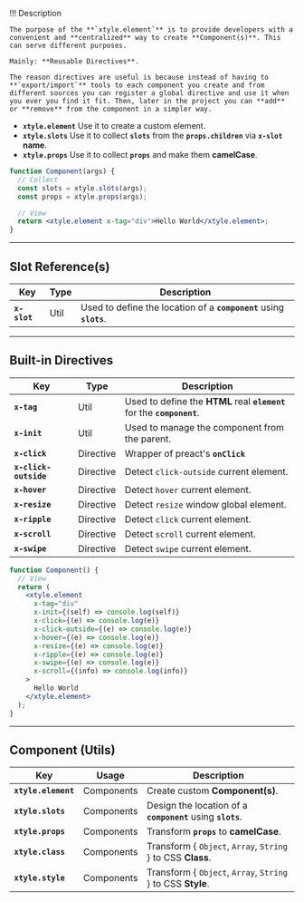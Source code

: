 !!! Description

    The purpose of the **`xtyle.element`** is to provide developers with a convenient and **centralized** way to create **Component(s)**. This  can serve different purposes.

    Mainly: **Reusable Directives**.

    The reason directives are useful is because instead of having to **`export/import`** tools to each component you create and from different sources you can register a global directive and use it when you ever you find it fit. Then, later in the project you can **add** or **remove** from the component in a simpler way.

- **`xtyle.element`** Use it to create a custom element.
- **`xtyle.slots`** Use it to collect **`slots`** from the **`props.children`** via **`x-slot`** **name**.
- **`xtyle.props`** Use it to collect **`props`** and make them **camelCase**.

```jsx
function Component(args) {
  // Collect
  const slots = xtyle.slots(args);
  const props = xtyle.props(args);

  // View
  return <xtyle.element x-tag="div">Hello World</xtyle.element>;
}
```

---

## **Slot** Reference(s)

| Key          | Type | Description                                                         |
| ------------ | ---- | ------------------------------------------------------------------- |
| **`x-slot`** | Util | Used to define the location of a **`component`** using **`slots`**. |

---

## **Built-in** Directives

| Key                   | Type      | Description                                                             |
| --------------------- | --------- | ----------------------------------------------------------------------- |
| **`x-tag`**           | Util      | Used to define the **HTML** real **`element`** for the **`component`**. |
| **`x-init`**          | Util      | Used to manage the component from the parent.                           |
| **`x-click`**         | Directive | Wrapper of preact's **`onClick`**                                       |
| **`x-click-outside`** | Directive | Detect `click-outside` current element.                                 |
| **`x-hover`**         | Directive | Detect `hover` current element.                                         |
| **`x-resize`**        | Directive | Detect `resize` window global element.                                  |
| **`x-ripple`**        | Directive | Detect `click` current element.                                         |
| **`x-scroll`**        | Directive | Detect `scroll` current element.                                        |
| **`x-swipe`**         | Directive | Detect `swipe` current element.                                         |

```jsx
function Component() {
  // View
  return (
    <xtyle.element
      x-tag="div"
      x-init={(self) => console.log(self)}
      x-click={(e) => console.log(e)}
      x-click-outside={(e) => console.log(e)}
      x-hover={(e) => console.log(e)}
      x-resize={(e) => console.log(e)}
      x-ripple={(e) => console.log(e)}
      x-swipe={(e) => console.log(e)}
      x-scroll={(info) => console.log(info)}
    >
      Hello World
    </xtyle.element>
  );
}
```

---

## Component (**Utils**)

| Key                 | Usage      | Description                                                 |
| ------------------- | ---------- | ----------------------------------------------------------- |
| **`xtyle.element`** | Components | Create custom **Component(s)**.                             |
| **`xtyle.slots`**   | Components | Design the location of a **`component`** using **`slots`**. |
| **`xtyle.props`**   | Components | Transform **`props`** to **camelCase**.                     |
| **`xtyle.class`**   | Components | Transform { `Object`, `Array`, `String` } to CSS **Class**. |
| **`xtyle.style`**   | Components | Transform { `Object`, `Array`, `String` } to CSS **Style**. |
